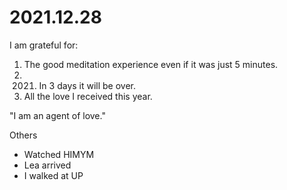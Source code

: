 # 2021.12.28

I am grateful for:

1. The good meditation experience even if it was just 5 minutes.
2. 2021. In 3 days it will be over.
3. All the love I received this year.

"I am an agent of love."

Others

- Watched HIMYM
- Lea arrived
- I walked at UP

